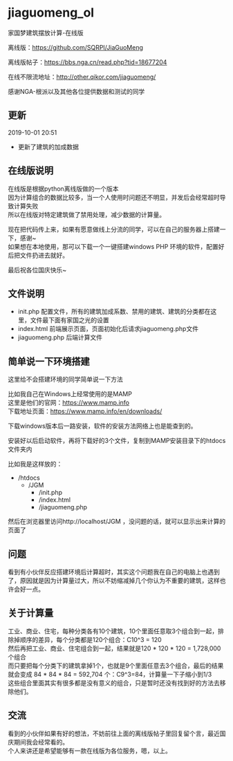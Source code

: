 # jiaguomeng_ol
家国梦建筑摆放计算-在线版

离线版：https://github.com/SQRPI/JiaGuoMeng 

离线版帖子：https://bbs.nga.cn/read.php?tid=18677204

在线不限流地址：http://other.qikor.com/jiaguomeng/

感谢NGA-根派以及其他各位提供数据和测试的同学

## 更新

2019-10-01 20:51

 - 更新了建筑的加成数据

## 在线版说明

在线版是根据python离线版做的一个版本<br>
因为计算组合的数据比较多，当一个人使用时问题还不明显，并发后会经常超时导致计算失败<br>
所以在线版对特定建筑做了禁用处理，减少数据的计算量。

现在把代码传上来，如果有愿意做线上分流的同学，可以在自己的服务器上搭建一下，感谢~<br>
如果想在本地使用，那可以下载一个一键搭建windows PHP 环境的软件，配置好后把文件扔进去就好。

最后祝各位国庆快乐~

## 文件说明

 - init.php 配置文件，所有的建筑加成系数、禁用的建筑、建筑的分类都在这里，文件最下面有家国之光的设置
 - index.html 前端展示页面，页面初始化后请求jiaguomeng.php文件
 - jiaguomeng.php 后端计算文件

## 简单说一下环境搭建

这里给不会搭建环境的同学简单说一下方法

比如我自己在Windows上经常使用的是MAMP<br>
这里是他们的官网：https://www.mamp.info<br>
下载地址页面：https://www.mamp.info/en/downloads/<br>

下载windows版本后一路安装，软件的安装方法网络上也是能查到的。

安装好以后启动软件，再将下载好的3个文件，复制到MAMP安装目录下的htdocs文件夹内

比如我是这样放的：
* /htdocs  
    * /JGM 
        * /init.php 
        * /index.html 
        * /jiaguomeng.php
     
然后在浏览器里访问http://localhost/JGM ，没问题的话，就可以显示出来计算的页面了<br>

## 问题

看到有小伙伴反应搭建环境后计算超时，其实这个问题我在自己的电脑上也遇到了，原因就是因为计算量过大，所以不妨缩减掉几个你认为不重要的建筑，这样也许会好一点。

## 关于计算量

工业、商业、住宅，每种分类各有10个建筑，10个里面任意取3个组合到一起，排除掉顺序的差异，每个分类都是120个组合：C10^3 = 120<br>
然后再把工业、商业、住宅组合到一起，结果就是120 * 120 * 120 = 1,728,000 ‬个组合<br>
而只要把每个分类下的建筑拿掉1个，也就是9个里面任意去3个组合，最后的结果就会变成 84 * 84 * 84 = 592,704 个：C9^3=84，计算量一下子缩小到1/3<br>
这些组合里面其实有很多都是没有意义的组合，只是暂时还没有找到好的方法去移除他们。<br>

## 交流

看到的小伙伴如果有好的想法，不妨前往上面的离线版帖子里回复留个言，最近国庆期间我会经常看的。<br>
个人来讲还是希望能够有一款在线版为各位服务，嗯，以上。<br>

